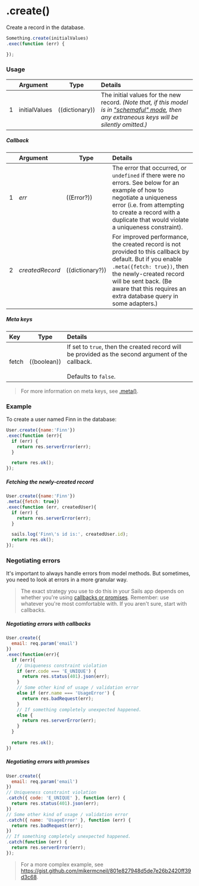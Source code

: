 # .create()

Create a record in the database.

```javascript
Something.create(initialValues)
.exec(function (err) {

});
```

### Usage

|   | Argument            | Type                         | Details                               |
|---|:--------------------|------------------------------|:--------------------------------------|
| 1 | initialValues       | ((dictionary))               | The initial values for the new record.  _(Note that, if this model is in ["schemaful" mode](http://sailsjs.com/documentation/concepts/models-and-orm/model-settings#?schema), then any extraneous keys will be silently omitted.)_

##### Callback

|   |     Argument        | Type                | Details |
|---|:--------------------|---------------------|:---------------------------------------------------------------------------------|
| 1 | _err_               | ((Error?))          | The error that occurred, or `undefined` if there were no errors.  See below for an example of how to negotiate a uniqueness error (i.e. from attempting to create a record with a duplicate that would violate a uniqueness constraint).
| 2 | _createdRecord_     | ((dictionary?))     | For improved performance, the created record is not provided to this callback by default.  But if you enable `.meta({fetch: true})`, then the newly-created record will be sent back. (Be aware that this requires an extra database query in some adapters.)

##### Meta keys

| Key                 | Type              | Details                                                        |
|:--------------------|-------------------|:---------------------------------------------------------------|
| fetch               | ((boolean))       | If set to `true`, then the created record will be provided as the second argument of the callback.<br/><br/>Defaults to `false`.

> For more information on meta keys, see [.meta()](http://sailsjs.com/documentation/reference/waterline-orm/queries/meta).


### Example

To create a user named Finn in the database:
```javascript
User.create({name:'Finn'})
.exec(function (err){
  if (err) {
    return res.serverError(err);
  }

  return res.ok();
});
```

##### Fetching the newly-created record
```javascript
User.create({name:'Finn'})
.meta({fetch: true})
.exec(function (err, createdUser){
  if (err) {
    return res.serverError(err);
  }

  sails.log('Finn\'s id is:', createdUser.id);
  return res.ok();
});
```


### Negotiating errors

It's important to always handle errors from model methods.  But sometimes, you need to look at errors in a more granular way.

> The exact strategy you use to do this in your Sails app depends on whether you're using [callbacks or promises](https://github.com/balderdashy/sails/issues/3459#issuecomment-171039631).  Remember: use whatever you're most comfortable with.  If you aren't sure, start with callbacks.

##### Negotiating errors with callbacks

```javascript
User.create({
  email: req.param('email')
})
.exec(function(err){
  if (err){
    // Uniqueness constraint violation
    if (err.code === 'E_UNIQUE') {
      return res.status(401).json(err);
    }
    // Some other kind of usage / validation error
    else if (err.name === 'UsageError') {
      return res.badRequest(err);
    }
    // If something completely unexpected happened.
    else {
      return res.serverError(err);
    }
  }
  
  return res.ok();
})
```

##### Negotiating errors with promises

```javascript
User.create({
  email: req.param('email')
})
// Uniqueness constraint violation
.catch({ code: 'E_UNIQUE' }, function (err) {
  return res.status(401).json(err);
})
// Some other kind of usage / validation error
.catch({ name: 'UsageError' }, function (err) {
  return res.badRequest(err);
})
// If something completely unexpected happened.
.catch(function (err) {
  return res.serverError(err);
});
```


> For a more complex example, see https://gist.github.com/mikermcneil/801e827948d5de7e26b2420ff39d3c68.

<docmeta name="displayName" value=".create()">
<docmeta name="pageType" value="method">
